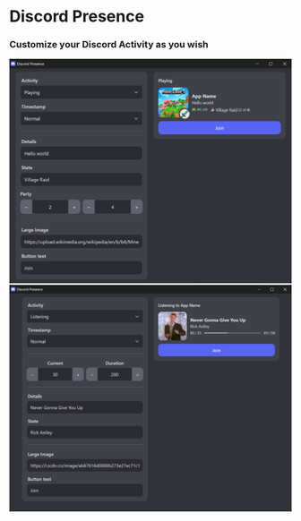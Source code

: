 # Discord Presence

### Customize your Discord Activity as you wish

<img src="github/images/example1.png" width="640px">
<img src="github/images/example2.png" width="640px">
